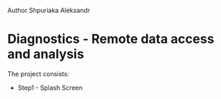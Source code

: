 Author Shpuriaka Aleksandr
# Diagnostics - Remote data access and analysis
The project consists:
  - Step1 - Splash Screen
  
